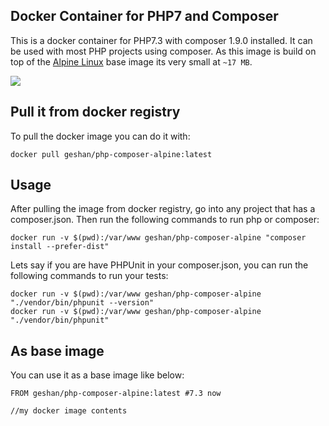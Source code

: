 ## Docker Container for PHP7 and Composer

This is a docker container for PHP7.3 with composer 1.9.0 installed. It can be used with
most PHP projects using composer. As this image is build on top of the
[Alpine Linux](http://www.alpinelinux.org/) base image its very small at `~17 MB`.

[![](https://images.microbadger.com/badges/image/geshan/php-composer-alpine.svg)](https://microbadger.com/images/geshan/php-composer-alpine "Get your own image badge on microbadger.com")

## Pull it from docker registry

To pull the docker image you can do it with:

```
docker pull geshan/php-composer-alpine:latest
```

## Usage

After pulling the image from docker registry, go into any project that has a composer.json.
Then run the following commands to run php or composer:

```
docker run -v $(pwd):/var/www geshan/php-composer-alpine "composer install --prefer-dist"
```
Lets say if you are have PHPUnit in your composer.json, you can run the following commands
to run your tests:

```
docker run -v $(pwd):/var/www geshan/php-composer-alpine "./vendor/bin/phpunit --version"
docker run -v $(pwd):/var/www geshan/php-composer-alpine "./vendor/bin/phpunit"
```

## As base image

You can use it as a base image like below:

```
FROM geshan/php-composer-alpine:latest #7.3 now

//my docker image contents
```

